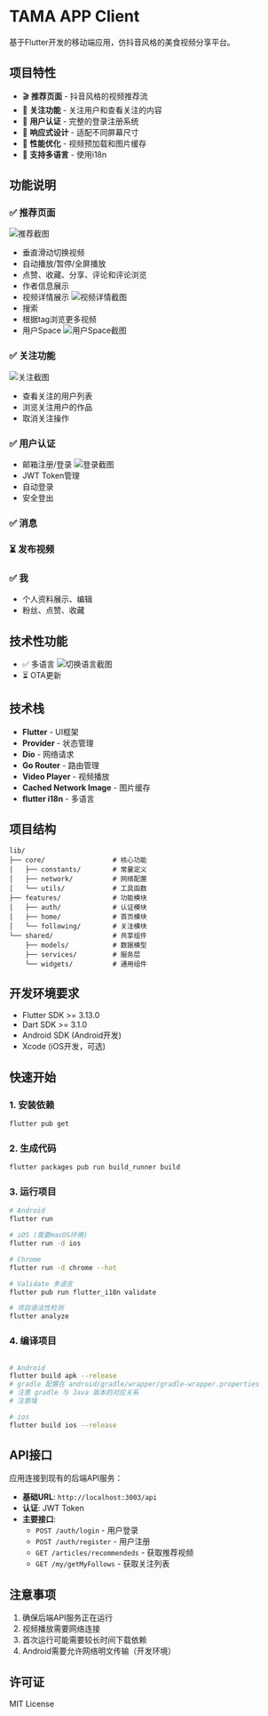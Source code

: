 # TAMA APP Client

基于Flutter开发的移动端应用，仿抖音风格的美食视频分享平台。

## 项目特性
- 🎬 **推荐页面** - 抖音风格的视频推荐流
- 👥 **关注功能** - 关注用户和查看关注的内容  
- 🔐 **用户认证** - 完整的登录注册系统
- 📱 **响应式设计** - 适配不同屏幕尺寸
- 🚀 **性能优化** - 视频预加载和图片缓存
- 🍄 **支持多语言** - 使用i18n

## 功能说明

### ✅ 推荐页面
![推荐截图](https://raw.githubusercontent.com/adisonshadow/tama-app/main/Screenshots/home.png=120x)
- 垂直滑动切换视频
- 自动播放/暂停/全屏播放
- 点赞、收藏、分享、评论和评论浏览
- 作者信息展示
- 视频详情展示
![视频详情截图](https://raw.githubusercontent.com/adisonshadow/tama-app/main/Screenshots/video%20detail.png=120x)
- 搜索
- 根据tag浏览更多视频
- 用户Space
![用户Space截图](https://raw.githubusercontent.com/adisonshadow/tama-app/main/Screenshots/user%20space.png=120x)

### ✅ 关注功能
![关注截图](https://raw.githubusercontent.com/adisonshadow/tama-app/main/Screenshots/followin%20videos.png.png=120x)
- 查看关注的用户列表
- 浏览关注用户的作品
- 取消关注操作

### ✅ 用户认证
- 邮箱注册/登录
![登录截图](https://raw.githubusercontent.com/adisonshadow/tama-app/main/Screenshots/auth.png=120x)
- JWT Token管理
- 自动登录
- 安全登出

### ✅ 消息

### ⏳ 发布视频 

### ✅ 我
- 个人资料展示、编辑
- 粉丝、点赞、收藏

## 技术性功能

- ✅ 多语言
![切换语言截图](https://raw.githubusercontent.com/adisonshadow/tama-app/main/Screenshots/i18n.png=120x)
- ⏳ OTA更新

## 技术栈

- **Flutter** - UI框架
- **Provider** - 状态管理
- **Dio** - 网络请求
- **Go Router** - 路由管理
- **Video Player** - 视频播放
- **Cached Network Image** - 图片缓存
- **flutter i18n** - 多语言

## 项目结构

```
lib/
├── core/                 # 核心功能
│   ├── constants/        # 常量定义
│   ├── network/          # 网络配置
│   └── utils/            # 工具函数
├── features/             # 功能模块
│   ├── auth/             # 认证模块
│   ├── home/             # 首页模块
│   └── following/        # 关注模块
└── shared/               # 共享组件
    ├── models/           # 数据模型
    ├── services/         # 服务层
    └── widgets/          # 通用组件
```

## 开发环境要求

- Flutter SDK >= 3.13.0
- Dart SDK >= 3.1.0
- Android SDK (Android开发)
- Xcode (iOS开发，可选)

## 快速开始

### 1. 安装依赖

```bash
flutter pub get
```

### 2. 生成代码

```bash
flutter packages pub run build_runner build
```

### 3. 运行项目

```bash
# Android
flutter run

# iOS (需要macOS环境)
flutter run -d ios

# Chrome
flutter run -d chrome --hot

# Validate 多语言
flutter pub run flutter_i18n validate

# 项目语法性检测
flutter analyze
```

### 4. 编译项目
```bash

# Android
flutter build apk --release
# gradle 配置在 android/gradle/wrapper/gradle-wrapper.properties
# 注意 gradle 与 Java 版本的对应关系
# 注意墙

# ios
flutter build ios --release

```


## API接口

应用连接到现有的后端API服务：

- **基础URL**: `http://localhost:3003/api`
- **认证**: JWT Token
- **主要接口**:
  - `POST /auth/login` - 用户登录
  - `POST /auth/register` - 用户注册
  - `GET /articles/recommendeds` - 获取推荐视频
  - `GET /my/getMyFollows` - 获取关注列表

## 注意事项

1. 确保后端API服务正在运行
2. 视频播放需要网络连接
3. 首次运行可能需要较长时间下载依赖
4. Android需要允许网络明文传输（开发环境）

## 许可证
MIT License
